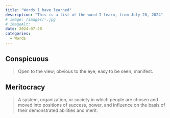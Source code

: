 ```yaml
---
title: "Words I have learned"
description: "This is a list of the word I learn, from July 28, 2024"
# image: /images/-.jpg
# imageAlt:
date: 2024-07-28
categories:
  - Words
---
```


## Conspicuous

> Open to the view; obvious to the eye; easy to be seen; manifest.

## Meritocracy

> A system, organization, or society in which people are chosen and moved into positions of success, power, and influence on the basis of their demonstrated abilities and merit.

<!-- more -->
